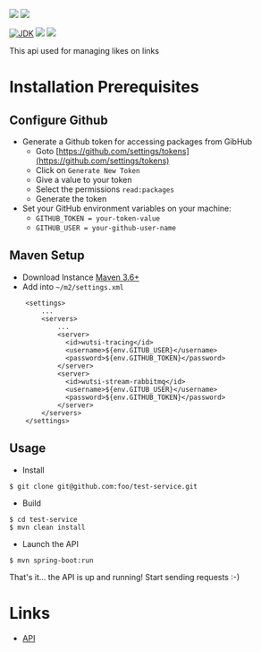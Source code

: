 [![](https://github.com/foo/test-service/actions/workflows/master.yml/badge.svg)](https://github.com/foo/test-service/actions/workflows/master.yml)
[![](https://github.com/foo/test-service/actions/workflows/pull_request.yml/badge.svg)](https://github.com/foo/test-service/actions/workflows/pull_request.yml)

[![JDK](https://img.shields.io/badge/jdk-1.8-brightgreen.svg)](https://jdk.java.net/1.8/)
[![](https://img.shields.io/badge/maven-3.6-brightgreen.svg)](https://maven.apache.org/download.cgi)
![](https://img.shields.io/badge/language-kotlin-blue.svg)

This api used for managing likes on links

# Installation Prerequisites

## Configure Github
- Generate a Github token for accessing packages from GibHub
  - Goto [https://github.com/settings/tokens](https://github.com/settings/tokens)
  - Click on `Generate New Token`
  - Give a value to your token
  - Select the permissions `read:packages`
  - Generate the token
- Set your GitHub environment variables on your machine:
  - `GITHUB_TOKEN = your-token-value`
  - `GITHUB_USER = your-github-user-name`

## Maven Setup
- Download Instance [Maven 3.6+](https://maven.apache.org/download.cgi)
- Add into `~/m2/settings.xml`
```
    <settings>
        ...
        <servers>
            ...
            <server>
              <id>wutsi-tracing</id>
              <username>${env.GITUB_USER}</username>
              <password>${env.GITHUB_TOKEN}</password>
            </server>
            <server>
              <id>wutsi-stream-rabbitmq</id>
              <username>${env.GITUB_USER}</username>
              <password>${env.GITHUB_TOKEN}</password>
            </server>
        </servers>
    </settings>
```

## Usage
- Install
```
$ git clone git@github.com:foo/test-service.git
```

- Build
```
$ cd test-service
$ mvn clean install
```

- Launch the API
```
$ mvn spring-boot:run
```

That's it... the API is up and running! Start sending requests :-)

# Links
- [API](https://foo.github.io/test-service/api/)
